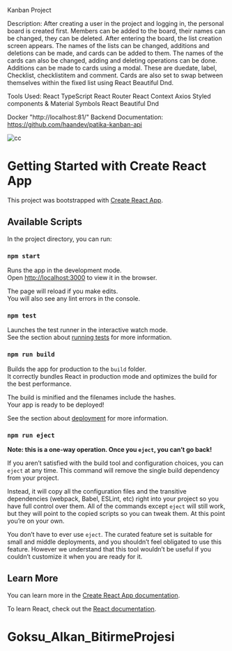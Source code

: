 Kanban Project

Description: After creating a user in the project and logging in, the personal board is created first. Members can be added to the board, their names can be changed, they can be deleted. After entering the board, the list creation screen appears. The names of the lists can be changed, additions and deletions can be made, and cards can be added to them. The names of the cards can also be changed, adding and deleting operations can be done. Additions can be made to cards using a modal. These are duedate, label, Checklist, checklistitem and comment. Cards are also set to swap between themselves within the fixed list using React Beautiful Dnd.

Tools Used:
React
TypeScript
React Router
React Context
Axios
Styled components & Material Symbols
React Beautiful Dnd

Docker "http://localhost:81/"
Backend Documentation: https://github.com/haandev/patika-kanban-api 

![cc](https://user-images.githubusercontent.com/77745630/197051049-f6d534dc-6a72-44c6-8845-eeabb3a54f52.jpg)


# Getting Started with Create React App

This project was bootstrapped with [Create React App](https://github.com/facebook/create-react-app).

## Available Scripts

In the project directory, you can run:

### `npm start`

Runs the app in the development mode.\
Open [http://localhost:3000](http://localhost:3000) to view it in the browser.

The page will reload if you make edits.\
You will also see any lint errors in the console.

### `npm test`

Launches the test runner in the interactive watch mode.\
See the section about [running tests](https://facebook.github.io/create-react-app/docs/running-tests) for more information.

### `npm run build`

Builds the app for production to the `build` folder.\
It correctly bundles React in production mode and optimizes the build for the best performance.

The build is minified and the filenames include the hashes.\
Your app is ready to be deployed!

See the section about [deployment](https://facebook.github.io/create-react-app/docs/deployment) for more information.

### `npm run eject`

**Note: this is a one-way operation. Once you `eject`, you can’t go back!**

If you aren’t satisfied with the build tool and configuration choices, you can `eject` at any time. This command will remove the single build dependency from your project.

Instead, it will copy all the configuration files and the transitive dependencies (webpack, Babel, ESLint, etc) right into your project so you have full control over them. All of the commands except `eject` will still work, but they will point to the copied scripts so you can tweak them. At this point you’re on your own.

You don’t have to ever use `eject`. The curated feature set is suitable for small and middle deployments, and you shouldn’t feel obligated to use this feature. However we understand that this tool wouldn’t be useful if you couldn’t customize it when you are ready for it.

## Learn More

You can learn more in the [Create React App documentation](https://facebook.github.io/create-react-app/docs/getting-started).

To learn React, check out the [React documentation](https://reactjs.org/).
# Goksu_Alkan_BitirmeProjesi
